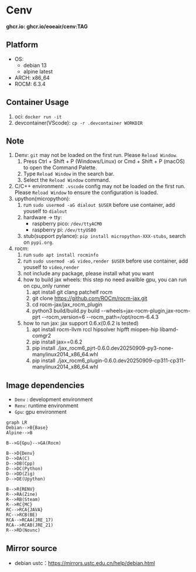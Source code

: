 # Cenv

**ghcr.io: ghcr.io/eoeair/cenv:TAG**

## Platform
* OS: 
    * debian 13
    * alpine latest
* ARCH: x86_64
* ROCM: 6.3.4
## Container Usage
1. oci: `docker run -it`
2. devcontainer(VScode): `cp -r .devcontainer WORKDIR`

## Note
1. Denv: `git` may not be loaded on the first run. Please `Reload Window`.
    1. Press Ctrl + Shift + P (Windows/Linux) or Cmd + Shift + P (macOS) to open the Command Palette.
    2. Type `Reload Window` in the search bar.
    3. Select the `Reload Window` command.
2. C/C++ environment: `.vscode` config may not be loaded on the first run. Please `Reload Window` to ensure the configuration is loaded.
3. upython(micropython): 
    1. run `sudo usermod -aG dialout $USER` before use container, add youself to `dialout`
    2. hardware -> tty:
        * raspberry pico: `/dev/ttyACM0`
        * raspberry pi: `/dev/ttyUSB0`
    3. stub(support pylance): `pip install micropython-XXX-stubs`, search on `pypi.org`.
4. rocm: 
    1. run `sudo apt install rocminfo`
    2. run `sudo usermod -aG video,render $USER` before use container, add youself to `video`,`render`
    3. not include any package, please install what you want
    4. how to build jax wheels: this step no need availble gpu, you can run on cpu_only runner
        1. apt install git clang patchelf rocm
        2. git clone https://github.com/ROCm/rocm-jax.git
        3. cd rocm-jax/jax_rocm_plugin
        4. python3 build/build.py build --wheels=jax-rocm-plugin,jax-rocm-pjrt --rocm_version=6 --rocm_path=/opt/rocm-6.4.3
    5. how to run jax: jax support 0.6.x(0.6.2 is tested)
        1. apt install rocm-llvm rccl hipsolver hipfft miopen-hip libamd-comgr2 
        2. pip install jax==0.6.2
        3. pip install ./jax_rocm6_pjrt-0.6.0.dev20250909-py3-none-manylinux2014_x86_64.whl
        4. pip install ./jax_rocm6_plugin-0.6.0.dev20250909-cp311-cp311-manylinux2014_x86_64.whl
## Image dependencies
* `Denv` : development environment
* `Renv`: runtime environment
* `Gpu`: gpu environment

```mermaid
graph LR
Debian-->B{Base}
Alpine-->B

B-->G{Gpu}-->GA(Rocm)

B-->D{Denv}
D-->DA(C)
D-->DB(Cpp)
D-->DC(Python)
D-->DD(Zig)
D-->DE(Upython)

B-->R{RENV}
R-->RA(Zine)
R-->RB(Steam)
R-->RC{MC}
RC-->RCA{JAVA}
RC-->RCB(BE)
RCA-->RCAA(JRE_17)
RCA-->RCAB(JRE_21)
R-->RD(Novnc)
```

## Mirror source
* debian ustc：https://mirrors.ustc.edu.cn/help/debian.html